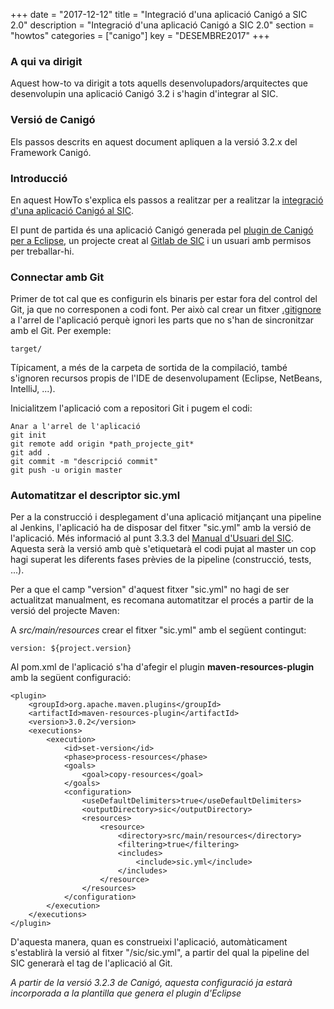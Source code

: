 +++
date = "2017-12-12"
title = "Integració d'una aplicació Canigó a SIC 2.0"
description = "Integració d'una aplicació Canigó a SIC 2.0"
section = "howtos"
categories = ["canigo"]
key = "DESEMBRE2017"
+++

### A qui va dirigit

Aquest how-to va dirigit a tots aquells desenvolupadors/arquitectes que desenvolupin una aplicació Canigó 3.2 i s'hagin d'integrar al SIC.

### Versió de Canigó

Els passos descrits en aquest document apliquen a la versió 3.2.x del Framework Canigó.

### Introducció

En aquest HowTo s'explica els passos a realitzar per a realitzar la [integració d'una aplicació Canigó al SIC](/noticies/2017-12-11-Canigo-Integracio-pipelines-SIC/).

El punt de partida és una aplicació Canigó generada pel [plugin de Canigó per a Eclipse](/canigo-download-related/plugin-canigo/), un projecte creat al [Gitlab de SIC](http://canigo.ctti.gencat.cat/noticies/2017-07-18-SIC-Autoservei-usuaris-SIC2.0/) i un usuari amb permisos per treballar-hi.

### Connectar amb Git

Primer de tot cal que es configurin els binaris per estar fora del control del Git, ja que no corresponen a codi font. Per això cal crear un fitxer [.gitignore](https://git-scm.com/docs/gitignore) a l'arrel de l'aplicació perquè ignori les parts que no s'han de sincronitzar amb el Git. Per exemple:

	target/
	
Típicament, a més de la carpeta de sortida de la compilació, també s'ignoren recursos propis de l'IDE de desenvolupament (Eclipse, NetBeans, IntelliJ, ...).

Inicialitzem l'aplicació com a repositori Git i pugem el codi:

	Anar a l'arrel de l'aplicació
	git init
	git remote add origin *path_projecte_git*
	git add .
	git commit -m "descripció commit"
	git push -u origin master
	
### Automatitzar el descriptor sic.yml

Per a la construcció i desplegament d'una aplicació mitjançant una pipeline al Jenkins, l'aplicació ha de disposar del fitxer "sic.yml" amb la versió de l'aplicació. Més informació al punt 3.3.3 del [Manual d'Usuari del SIC](http://canigo.ctti.gencat.cat/related/sic/2.0/manual-usuari.pdf). Aquesta serà la versió amb què s'etiquetarà el codi pujat al master un cop hagi superat les diferents fases prèvies de la pipeline (construcció, tests, ...).

Per a que el camp "version" d'aquest fitxer "sic.yml" no hagi de ser actualitzat manualment, es recomana automatitzar el procés a partir de la versió del projecte Maven:

A *src/main/resources* crear el fitxer "sic.yml" amb el següent contingut:

	version: ${project.version}
	
Al pom.xml de l'aplicació s'ha d'afegir el plugin **maven-resources-plugin** amb la següent configuració:

	<plugin>
		<groupId>org.apache.maven.plugins</groupId>
		<artifactId>maven-resources-plugin</artifactId>
		<version>3.0.2</version>
		<executions>
			<execution>
				<id>set-version</id>
				<phase>process-resources</phase>
				<goals>
					<goal>copy-resources</goal>
				</goals>
				<configuration>
					<useDefaultDelimiters>true</useDefaultDelimiters>
					<outputDirectory>sic</outputDirectory>
					<resources>          
						<resource>
							<directory>src/main/resources</directory>
							<filtering>true</filtering>
							<includes>
								<include>sic.yml</include>
							</includes>
						</resource>
					</resources>
				</configuration>            
			</execution>
		</executions>
	</plugin>

D'aquesta manera, quan es construeixi l'aplicació, automàticament s'establirà la versió al fitxer "/sic/sic.yml", a partir del qual la pipeline del SIC generarà el tag de l'aplicació al Git. 

*A partir de la versió 3.2.3 de Canigó, aquesta configuració ja estarà incorporada a la plantilla que genera el plugin d'Eclipse*
	

	

